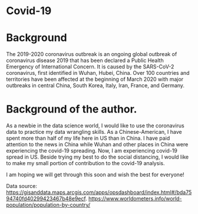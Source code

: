 # Covid-19

# Background

The 2019-2020 coronavirus outbreak is an ongoing global outbreak of coronavirus disease 2019 that has been declared a Public Health Emergency of International Concern. It is caused by the SARS-CoV-2 coronavirus, first identified in Wuhan, Hubei, China. Over 100 countries and territories have been affected at the beginning of March 2020 with major outbreaks in central China, South Korea, Italy, Iran, France, and Germany. 

# Background of the author. 
As a newbie in the data science world, I would like to use the coronavirus data to practice my data wrangling skills. 
As a Chinese-American, I have spent more than half of my life here in US than in China. I have paid attention to the news in China while Wuhan and other places in China were experiencing the covid-19 spreading. Now, I am experiencing covid-19 spread in US. Beside trying my best to do the social distancing, I would like to make my small portion of contribution to the covid-19 analysis. 

I am hoping we will get through this soon and wish the best for everyone!

Data source:  https://gisanddata.maps.arcgis.com/apps/opsdashboard/index.html#/bda7594740fd40299423467b48e9ecf.
https://www.worldometers.info/world-population/population-by-country/ 

